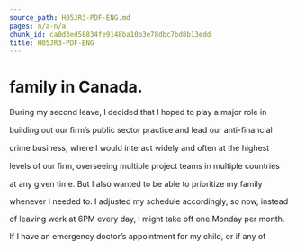 ```yaml
---
source_path: H05JR3-PDF-ENG.md
pages: n/a-n/a
chunk_id: ca0d3ed58834fe9148ba10b3e78dbc7bd8b13edd
title: H05JR3-PDF-ENG
---
```

# family in Canada.

During my second leave, I decided that I hoped to play a major role in

building out our ﬁrm’s public sector practice and lead our anti-ﬁnancial

crime business, where I would interact widely and often at the highest

levels of our ﬁrm, overseeing multiple project teams in multiple countries

at any given time. But I also wanted to be able to prioritize my family

whenever I needed to. I adjusted my schedule accordingly, so now, instead

of leaving work at 6PM every day, I might take off one Monday per month.

If I have an emergency doctor’s appointment for my child, or if any of

